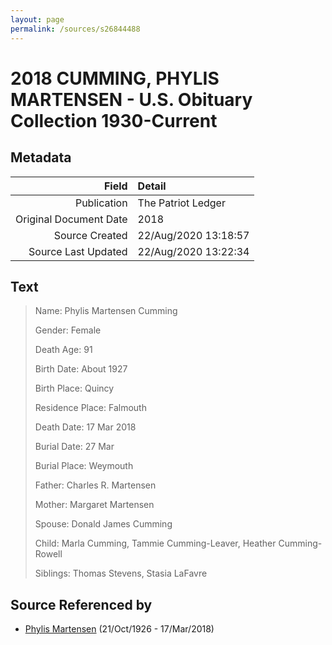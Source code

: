 ```yaml
---
layout: page
permalink: /sources/s26844488
---
```


# 2018 CUMMING, PHYLIS MARTENSEN - U.S. Obituary Collection 1930-Current

## Metadata
Field | Detail
---:|:---
Publication | The Patriot Ledger
Original Document Date | 2018
Source Created | 22/Aug/2020 13:18:57
Source Last Updated | 22/Aug/2020 13:22:34

## Text

> Name: Phylis Martensen Cumming
>
> Gender: Female
>
> Death Age: 91
>
> Birth Date: About 1927
>
> Birth Place: Quincy
>
> Residence Place: Falmouth
>
> Death Date: 17 Mar 2018
>
> Burial Date: 27 Mar
>
> Burial Place: Weymouth
>
> Father: Charles R. Martensen
>
> Mother: Margaret Martensen
>
> Spouse: Donald James Cumming
>
> Child: Marla Cumming, Tammie Cumming-Leaver, Heather Cumming-Rowell
>
> Siblings: Thomas Stevens, Stasia LaFavre
>

## Source Referenced by

* [Phylis Martensen](../people/@56344636@-phylis-martensen-b1926-10-21-d2018-3-17.md) (21/Oct/1926 - 17/Mar/2018)
